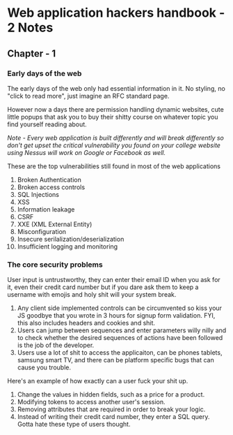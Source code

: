 # Web application hackers handbook - 2 Notes

## Chapter - 1 

### Early days of the web

The early days of the web only had essential information in it. No styling, no "click to read more", just imagine an RFC standard page.

However now a days there are permission handling dynamic websites, cute little popups that ask you to buy their shitty course on whatever topic you find yourself reading about.

<em>Note - Every web application is built differently and will break differently so don't get upset the critical vulnerability you found on your college website using Nessus will work on Google or Facebook as well. </em>

These are the top vulnerabilities still found in most of the web applications

1. Broken Authentication
2. Broken access controls 
3. SQL Injections
4. XSS
5. Information leakage
6. CSRF
7. XXE (XML External Entity)
8. Misconfiguration
9. Insecure serilalization/deserialization
10. Insufficient logging and monitoring

### The core security problems

User input is untrustworthy, they can enter their email ID when you ask for it, even their credit card number but if you dare ask them to keep a username with emojis and holy shit will your system break.

1. Any client side implemented controls can be circumvented so kiss your JS goodbye that you wrote in 3 hours for signup form validation. FYI, this also includes headers and cookies and shit.
2. Users can jump between sequences and enter parameters willy nilly and to check whether the desired sequences of actions have been followed is the job of the developer.
3. Users use a lot of shit to access the applicaiton, can be phones tablets, samsung smart TV, and there can be platform specific bugs that can cause you trouble.

Here's an example of how exactly can a user fuck your shit up.
1. Change the values in hidden fields, such as a price for a product.
2. Modifying tokens to access another user's session.
3. Removing attributes that are required in order to break  your logic.
4. Instead of writing their credit card number, they enter a SQL query. Gotta hate these type of users thought.

